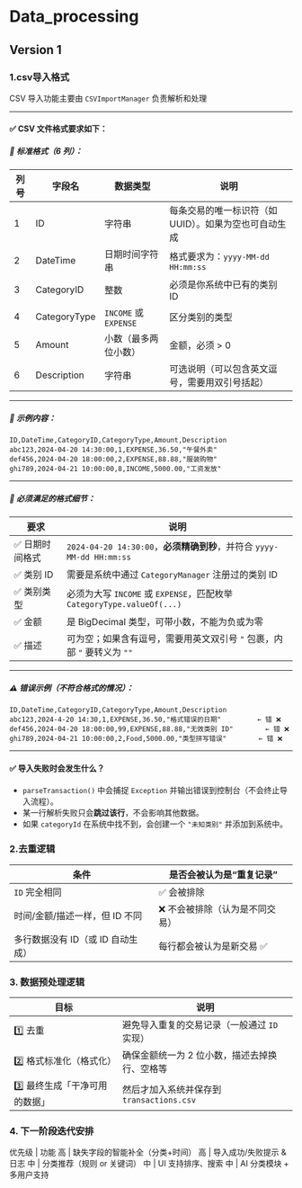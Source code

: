# Data_processing
## Version 1
### 1.csv导入格式

CSV 导入功能主要由 `CSVImportManager` 负责解析和处理

------

#### ✅  CSV 文件格式要求如下：

##### 📄 标准格式（6 列）：

| 列号 | 字段名       | 数据类型              | 说明                                                  |
| ---- | ------------ | --------------------- | ----------------------------------------------------- |
| 1    | ID           | 字符串                | 每条交易的唯一标识符（如 UUID）。如果为空也可自动生成 |
| 2    | DateTime     | 日期时间字符串        | 格式要求为：`yyyy-MM-dd HH:mm:ss`                     |
| 3    | CategoryID   | 整数                  | 必须是你系统中已有的类别 ID                           |
| 4    | CategoryType | `INCOME` 或 `EXPENSE` | 区分类别的类型                                        |
| 5    | Amount       | 小数（最多两位小数）  | 金额，必须 > 0                                        |
| 6    | Description  | 字符串                | 可选说明（可以包含英文逗号，需要用双引号括起）        |

------

##### 🧪 示例内容：

```csv
ID,DateTime,CategoryID,CategoryType,Amount,Description
abc123,2024-04-20 14:30:00,1,EXPENSE,36.50,"午餐外卖"
def456,2024-04-20 18:00:00,2,EXPENSE,88.88,"服装购物"
ghi789,2024-04-21 10:00:00,8,INCOME,5000.00,"工资发放"
```

------

##### 🧱 必须满足的格式细节：

| 要求           | 说明                                                         |
| -------------- | ------------------------------------------------------------ |
| ✅ 日期时间格式 | `2024-04-20 14:30:00`，**必须精确到秒**，并符合 `yyyy-MM-dd HH:mm:ss` |
| ✅ 类别 ID      | 需要是系统中通过 `CategoryManager` 注册过的类别 ID           |
| ✅ 类别类型     | 必须为大写 `INCOME` 或 `EXPENSE`，匹配枚举 `CategoryType.valueOf(...)` |
| ✅ 金额         | 是 BigDecimal 类型，可带小数，不能为负或为零                 |
| ✅ 描述         | 可为空；如果含有逗号，需要用英文双引号 `"` 包裹，内部 `"` 要转义为 `""` |

------

##### ⚠️ 错误示例（不符合格式的情况）：

```csv
ID,DateTime,CategoryID,CategoryType,Amount,Description
abc123,2024-4-20 14:30,1,EXPENSE,36.50,"格式错误的日期"         ← 错 ❌
def456,2024-04-20 18:00:00,99,EXPENSE,88.88,"无效类别 ID"        ← 错 ❌
ghi789,2024-04-21 10:00:00,2,Food,5000.00,"类型拼写错误"        ← 错 ❌
```

------

#### ✅ 导入失败时会发生什么？

- `parseTransaction()` 中会捕捉 `Exception` 并输出错误到控制台（不会终止导入流程）。
- 某一行解析失败只会**跳过该行**，不会影响其他数据。
- 如果 `categoryId` 在系统中找不到，会创建一个 `"未知类别"` 并添加到系统中。

### 2.去重逻辑

| 条件                              | 是否会被认为是“重复记录”       |
| --------------------------------- | ------------------------------ |
| `ID` 完全相同                     | ✅ 会被排除                     |
| 时间/金额/描述一样，但 ID 不同    | ❌ 不会被排除（认为是不同交易） |
| 多行数据没有 ID（或 ID 自动生成） | 每行都会被认为是新交易 ✅       |

### 3. 数据预处理逻辑

| 目标                         | 说明                                          |
| ---------------------------- | --------------------------------------------- |
| 1️⃣ 去重                       | 避免导入重复的交易记录（一般通过 `ID` 实现）  |
| 2️⃣ 格式标准化（格式化）       | 确保金额统一为 2 位小数，描述去掉换行、空格等 |
| 3️⃣ 最终生成「干净可用的数据」 | 然后才加入系统并保存到 `transactions.csv`     |

### 4. 下一阶段迭代安排
优先级 | 功能
高 | 缺失字段的智能补全（分类+时间）
高 | 导入成功/失败提示 & 日志
中 | 分类推荐（规则 or 关键词）
中 | UI 支持排序、搜索
中 | AI 分类模块 + 多用户支持
